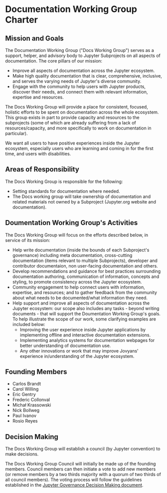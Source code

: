 # Documentation Working Group Charter

## Mission and Goals

The Documentation Working Group ("Docs Working Group") serves as a support, helper, and advisory body to Jupyter Subprojects on all aspects of documentation. The core pillars of our mission:

- Improve all aspects of documentation across the Jupyter ecosystem.
- Make high quality documentation that is clear, comprehensive, inclusive, and serves the varying needs of Jupyter's diverse community.
- Engage with the community to help users with Jupyter products, discover their needs, and connect them with relevant information, expertise and resources.

The Docs Working Group will provide a place for consistent, focused, holistic efforts to be spent on documentation across the whole ecosystem. This group exists in part to provide capacity and resources to the subprojects (some of which are already suffering from a lack of resources/capacity, and more specifically to work on documentation in particular).

We want all users to have positive experiences inside the Jupyter ecosystem, especially users who are learning and coming in for the first time, and users with disabilities.

## Areas of Responsibility

The Docs Working Group is responsible for the following:

- Setting standards for documentation where needed.
- The Docs working group will take ownership of documentation and related materials not owned by a Subproject (Jupyter.org website and documentation).


## Doumentation Working Group's Activities

The Docs Working Group will focus on the efforts described below, in service of its mission:

- Help write documentation (inside the bounds of each Subproject's governance) including meta documentation, cross-cutting documentation (items relevant to multiple Subprojects), developer and contributor documentaion, non user-facing documentation and others.
- Develop recommendations and guidance for best practices surrounding documentation authoring, communication of information, concepts and styling, to promote consistency across the Jupyter ecosystem.
- Community engagement to help connect users with information, expertise, and resources; and to gather feedback from the community about what needs to be documented/what information they need.
- Help support and improve all aspects of documentation across the Jupyter ecosystem: our scope also includes any tasks - beyond writing documents - that will support the Doumentation Working Group's goals. To help illustrate the scope of our work, some clarifying examples are included below:
    - Improving the user experience inside Jupyter applications by implementing offline and interactive documentation extensions.
    - Implementing analytics systems for documentation webpages for better understanding of documentation use.    
    - Any other innovations or work that may improve Jovyans' experience in/understanding of the Jupyter ecosystem.

## Founding Members

- Carlos Brandt
- Carol Willing
- Eric Gentry
- Frederic Collonval
- Michał Krassowski
- Nick Bollweg
- Paul Ivanov
- Rosio Reyes

## Decision Making

The Docs Working Group will establish a council (by Jupyter convention) to make decisions.

The Docs Working Group Council will initially be made up of the founding members. Council members can then initiate a vote to add new members (or remove members by a two thirds majority with a quorum of two thirds of all council members). The voting process will follow the guidelines established in the [Jupyter Governance Decision Making document](https://jupyter.org/governance/decision_making.html).
